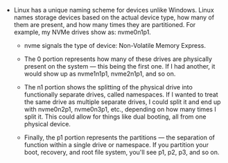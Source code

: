 - Linux has a unique naming scheme for devices unlike Windows. Linux names storage devices based on the actual device type, how many of them are present, and how many times they are partitioned. For example, my NVMe drives show as: nvme0n1p1.

  - nvme signals the type of device: Non-Volatile Memory Express.

  - The 0 portion represents how many of these drives are physically present on the system — this being the first one. If I had another, it would show up as nvme1n1p1, nvme2n1p1, and so on.

  - The n1 portion shows the splitting of the physical drive into functionally separate drives, called namespaces. If I wanted to treat the same drive as multiple separate drives, I could split it and end up with nvme0n2p1, nvme0n3p1, etc., depending on how many times I split it. This could allow for things like dual booting, all from one physical device.

  - Finally, the p1 portion represents the partitions — the separation of function within a single drive or namespace. If you partition your boot, recovery, and root file system, you'll see p1, p2, p3, and so on.

